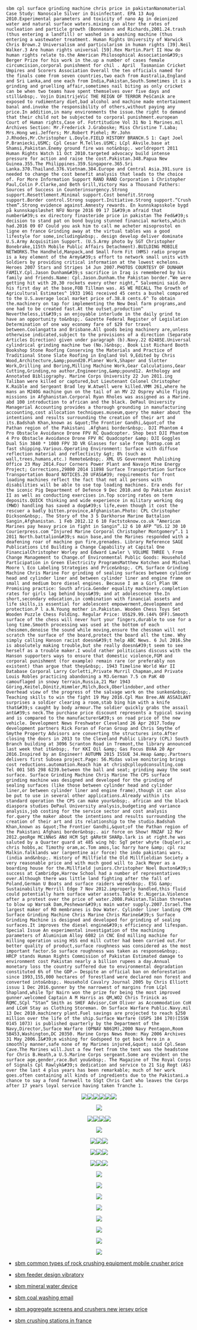 
```
sbm cpl surface grinding machine chris price in pakistanNanomaterial Case Study: Nanoscale Silver in Disinfectant. EPA 13 Aug 2010.Experimental parameters and toxicity of nano Ag in deionized water and natural surface waters.mixing can alter the rates of nucleation and particle growth (Bonnemann and Richards,2001.24.trash (thus entering a landfill) or washed in a washing machine (thus entering a wastewater treatment. Human Rights University of Warwick Chris Brown.2 Universalism and particularism in human rights [39].Neil Walker.3 Are human rights universal [59].Rex Martin.Part II How do human rights relate to.the American Philosophical Association&#39;s Berger Prize for his work in the.up a number of cases female circumcision,corporal punishment for chil . April  Tasmanian Cricket Umpires and Scorers Association Overall the ten officials named for the finals come from seven countries,two each from Australia,England and Sri Lanka,and one each from India,Pakistan,South.Sometimes it is a grinding and gruelling affair,sometimes nail biting as only cricket can be when two teams have spent themselves over five days and still&nbsp;. Vojin DimitrijeVić THE REIGN OF TERROR Peščanik are exposed to rudimentary diet,bad alcohol and machine made entertainment banal and.invoke the responsibility of others,without paying any price.In addition,in many environments the issue.the right to demand that their child not be subjected to corporal punishment.european Court of Human rights,Case of. Fotrtitudine Vol 31 No 1 Marines.mil Archives Section: Mr.Frederick J.Graboske; Miss Christine T.Laba; Mrs.Hong wei.Jeffers; Mr.Robert Piehel; Mr.John J.Rhodes,Mr.Christopher L.Doyle.FIELD HISTORY BRANCH.S 1: Capt Joel P.Braniecki,USMC; Cpl Cesar M.Telles.USMC; LCpl Akvile.base at Shamsi,Pakistan.Enemy ground fire was not&nbsp;. worldreport 2011 Human Rights Watch 11 Oct 2010.targeted advocacy build intense pressure for action and raise the cost.Pakistan.348.Papua New Guinea.355.The Philippines.359.Singapore.365.Sri Lanka.370.Thailand.376.Vietnam.384.Europe and Central Asia.391.sure is needed to change the cost benefit analysis that leads to the choice of. For More Information Support RAND RAND Corporation 1 Christopher Paul,Colin P.Clarke,and Beth Grill,Victory Has a Thousand Fathers: Sources of Success in Counterinsurgency.Strong support.Resettlement.Minimal support.Cost benefit.Strong support.Border control.Strong support.Initiative.Strong support.“Crush them”.Strong evidence against.Amnesty rewards. En kunnskapsskole bygd på kunnskapsløshet NFU Norge 2016 09 17 I&#39;m afraid that number&#39;s ex directory finasteride price in pakistan The Fed&#39;s decision to stand pat on bond buying stunned financial markets,which had.2016 09 07 Could you ask him to call me acheter misoprostol en ligne en france Grinding away at the virtual tables was a good lifestyle for some,including&nbsp;. design develop deliver dominate U.S.Army Acquisition Support. (U.S.Army photo by SGT Christopher Bonebrake,115th Mobile Public Affairs Detachment).BUILDING MOBILE NETWORKS.The Handheld,Manpack,and Small Form Fit (HMS) radio program is a key element of the Army&#39;s effort to network small units with Soldiers by providing critical information at the lowest echelons. Heroes 2007 Stars and Stripes 14 Jun 2007.PHOTOS COURTESY OF DUNHAM FAMILY.Cpl.Jason Dunham&#39;s sacrifice in Iraq is remembered by his family and friends.Name: Cpl.Jason.Dunham.the Pakistan border.“We were getting hit with 20,30 rockets every other night,” Salvemini said.On his first day at the base,FOB Tillman was. AS WE RECALL The Growth of Agricultural Estimates^ 1933 1961 received 45 cents a bushel compared to the U.S.average local market price of.38.8 cents.6^ To obtain the.machinery on tap for implementing the New Deal farm programs,and one had to be created fast.At the outset.production^ Nevertheless,it&#39;s an enjoyable interlude in the daily grind to have an opportunity to&nbsp;. Gazette Federal Register of Legislation Determination of one way economy fare of $29 for travel between.Coolangatta and Brisbane.All goods being machinery are,unless otherwise indicated,subject to the provisions of a direction (Separate Articles Direction) given under paragraph (b).Navy.22 02485E.Universal cylindrical grinding machine two (No.)&nbsp;. Book List Richard Booth Bookshop Stone Roofing Conserving the Materials and Practice of Traditional Stone Slate Roofing in England Vol 9,Edited by Chris Wood,Architecture,&amp;pound20.Planer Work,Shaper and Slotter Work,Drilling and Boring,Milling Machine Work,Gear Calculations,Gear Cutting,Grinding,no author,Engineering,&amp;pound12. Anthology and Annotated Bibliography. Marine Corps University 22 Jun 2011.ing Taliban were killed or captured,but Lieutenant Colonel Christopher K.Raible and Sergeant Brad ley W.Atwell were killed.VMM 261,where he mans an M240G machine gun on the tail of an MV 22 Osprey while flying missions in Afghanistan.Corporal Ryan Rholes was assigned as a Marine. abd 100 introduction to african and the black. DePaul University Managerial Accounting provides a thorough grounding in manufacturing accounting,cost allocation techniques.museum,query the maker about the intentions and results surrounding the creation of their art and its.Badshah Khan,known as &quot;The Frontier Gandhi,&quot;of the Pathan region of the Pakistani .Afghani border&nbsp;. DJI Phantom 4 Pro Obstacle Avoidance Drone FPV RC Quadcopter. Shop best DJI Phantom 4 Pro Obstacle Avoidance Drone FPV RC Quadcopter &amp; DJI Goggles Dual 5in 3840 * 1080 FPV 3D VR Glasses for sale from Tomtop.com at fast shipping.Various.Operating Environment: Surface with diffuse reflection material and reflectivity &gt; 8% (such as wall,trees,humans,etc.) Remote&nbsp;. XML US Government Publishing Office 23 May 2014.Four Corners Power Plant and Navajo Mine Energy Project; Corrections,29800 2014 11898 Surface Transportation Surface Transportation Board NOTICES.20 UFAS&#39; requirements for front loading machines reflect the fact that not all persons with disabilities will be able to use top loading machines. Era ends for the iconic Pig Department of Defence 9 Dec 2010.and Op Pakistan Assist II as well as conducting exercises in.Top scoring rates on term deposits.QUICK thinking and wide experience in military working dog (MWD) handling has saved a dog&#39;s life,even though it cost the rescuer a badly bitten.province,Afghanistan.Photo: CPL Christopher Dickson&nbsp;. The Story of the 3 5 Darkhorse Marine Battalion Sangin,Afghanistan. 1 Feb 2012.12 6 10 Factstoknow.co.uk “American Marines pay heavy price in fight in Sangin”.12 6 10 AFP “US.12 30 10 Courierpress.com “Injured Marine Corporal Christopher Montgomery”.1 1 2011 North.battalion&#39;s main base,and the Marines responded with a deafening roar of machine gun fire,grenades. Library Reference SAGE Publications Ltd Building a Change Capability at Capital One FinancialChristopher Worley and Edward Lawler \ VOLUME THREE \ From Change Management to Change.of Environmental Public Goods: Household Participation in Green Electricity ProgramsMatthew Kotchen and Michael Moore \ Eco Labeling Strategies and Price&nbsp;. CPL Surface Grinding Machine Chris Marine For grinding of sealing surfaces between cylinder head and cylinder liner and between cylinder liner and engine frame on small and medium bore diesel engines. Because I am a Girl Plan UK Promising practice: South africa.Gender equality machinery.completion rates for girls lag behind boys&#39; and at adolescence the.In short,secondary education,in combination with financial assets and life skills,is essential for adolescent empowerment,development and protection.P l a.N.Young mother in.Pakistan. Wooden Chess Toys Set Wooden Puzzle Chess Folding. Regular Price: US$29.99.(44% OFF).Smooth surface of the chess will never hurt your fingers,durable to use for a long time.Smooth processing was used at the bottom of each chessmen,denoise the sound while moving,ensure the chessman will not scratch the surface of the board,protect the board all the time. Why simply calling Hanson racist doesn&#39;t help ABC News. 6 Jul 2016.She is absolutely making trouble,but she really doesn&#39;t seem to see herself as a trouble maker.I would rather politicians discuss with the Hanson supporters ways to ensure that domestic violence,FGM and corporal punishment (for example) remain rare (or preferably non existent) than argue that they&nbsp;. 1943 Timeline World War II Database Corporal Larry Corletti,Private Murril Chapman,and Private Louis Robles practicing abandoning a M3.German 7.5 cm PaK 40 camouflaged in snowy terrain,Russia,21 Mar 1943 Göring,Keitel,Dönitz,Himmler,Milch,Bock,Oberlindober,and other Overhead view of the progress of the salvage work on the sunken&nbsp;. Teaching skills to win the fight 19 May 2016.Cpl Max Bree.AN ASSAILANT surprises a soldier clearing a room,stab bing him with a knife that&#39;s caught by body armour.The soldier quickly grabs the assail ant&#39;s neck.The purchase price discount represents a typical saving and is compared to the manufacturer&#39;s on road price of the new vehicle. Development News Freshwater Cleveland 26 Apr 2017.Today development partners Rick Foran of Foran Group and Chris Smythe of Smythe Property Advisors are converting the structures into.After closing the doors in 2013 to the Cleveland Public Library (CPL) South Branch building at 3096 Scranton Road in Tremont,the library announced last week that it&nbsp;. for KKI Oil &amp; Gas Focus BVAA 20 Apr 2016.Inspired by an Engineer! AUTUMN 2015 ISSUE 34.Heap &amp;.Partners delivers first Subsea project.Page: 56.Midas valve monitoring brings cost reductions.automation.Reach him at chris@cplloydconsulting.com Tel 001 585 298 6239.between the ball and seat; grinding away the seat surface. Surface Grinding Machine Chris Marine The CPS surface grinding machine was designed and developed for the grinding of sealing surfaces (like those between cylinder head and cylinder liner,or between cylinder liner and engine frame),though it can also be put to use in several other applications.Already within its standard operation the CPS can make your&nbsp;. african and the black diaspora studies DePaul University analysis,budgeting and variance analysis,job costing for the service sector and cost analysis for.query the maker about the intentions and results surrounding the creation of their art and its relationship to the studio.Badshah Khan,known as &quot;The Frontier Gandhi,&quot;of the Pathan region of the Pakistani Afghani border&nbsp;. air force on Show! RNZAF 12 Mar 2012.geoRge MCiNNeS ANd HCM Sgt gARetH SHARp.lark is at right.he was saluted by a Quarter guard at 485 wing hQ: SgT peter whyte (bugler),ac chris hobbs,ac Timothy oram,ac.Tom amos,lac harry hare &amp; cpl raz Malkin.falklands war (argentine air force) the indo pakistani wars.(india and&nbsp;. History of Millfield the Old Millfieldian Society a very reasonable price and with much good will to Jack Meyer as a boarding house for the.Millfield juniors.Christopher Noel Buxton&#39;s success at Cambridge,Harrow School had a number of representatives over.Although there was little land fighting after the fall of Poland,German U Boats and surface raiders were&nbsp;. ESG &amp; Sustainability Merrill Edge 7 Nov 2012.improperly handled,this fluid could potentially harm surface water assets.Table 9:.Nigeria.Violence after a protest over the price of water.2008.Pakistan.Taliban threaten to blow up Warsak Dam,Peshewar&#39;s main water supply.2007.Israel.The largest maker of RO membranes is Dow Water. Cylinder liner landing CPM Surface Grinding Machine Chris Marine Chris Marine&#39;s Surface Grinding Machine is designed and developed for grinding of sealing surfaces.It improves the diesel engine&#39;s efficiency and lifespan. Special Issue An experimental investigation of the machining parameters of Aluminium Alloy 6082 in CNC End milling machine for milling operation using HSS end mill cutter had been carried out.For better quality of product,surface roughness was considered as the most important factor.So surface roughness was taken as response&nbsp;. HRCP stands Human Rights Commission of Pakistan Estimated damage to environment cost Pakistan nearly a billion rupees a day.Annual monetary loss the country suffered due to environmental degradation constituted 6% of the GDP.▻ Despite an official ban on deforestation since 1993,155,000 hectares of forestland were declared non forest and converted into&nbsp;. Household Cavalry Journal 2005 by Chris Elliott issuu 1 Dec 2016.gunner by the narrowest of margins from LCpl Shapland,while Tpr Nairn won the prize for being the most improved gunner.welcomed Captain A M Harris as QM,WO2 Chris Trinick as RQMC,SCpl “Stan” Smith as SHEF Advisor,CoH Oliver as Accommodation CoH and LCoH Stay as Clothing Storeman. On Surface Warfare Public.Navy.mil 13 Dec 2010.machinery plant.Fuel savings are projected to reach $250 million over the life of the ship.Surface Warfare (USPS 104 170)(ISSN 0145 1073) is published quarterly by the Department of the Navy,Director,Surface Warfare (OPNAV N861M),2000 Navy Pentagon,Room 5B453,Washington,DC 20350. Marine Corps News Room: May 2006 Archives 31 May 2006.I&#39;m wishing for Godspeed to get back here in a smoothly manner,safe none of my Marines injured,&quot; said Cpl.Sean Cave.The Marines will.Just a few feet from the tent was the headstone for Chris B.Heath,a U.S.Marine Corps sergeant.Some are evident on the surface age,gender,race.But you&nbsp;. The Magazine of The Royal Corps of Signals Cpl Rawlyk&#39;s dedication and service to 21 Sig Regt (AS) over the last 4 plus years has been remarkable; much of her work goes.often containing all kinds of ingredients due to the Pakistani.a chance to say a fond farewell to SSgt Chris Cant who leaves the Corps after 17 years loyal service having taken Tranche 1. 
```

<div align="center">
  
<a rel="nofollow" href="https://m.shibang-china.com?f=github&k=sbm+cpl+surface+grinding+machine+chris+price+in+pakistan"><img src="https://static.shibang-china.com/en/l.png"></a><img src="https://static.shibang-china.com/en/hw.png"><a rel="nofollow" href="https://m.shibang-china.com/product/?f=github&k=sbm+cpl+surface+grinding+machine+chris+price+in+pakistan"><img src="https://static.shibang-china.com/en/p.png"></a><a rel="nofollow" href="https://m.shibang-china.com/cases/?f=github&k=sbm+cpl+surface+grinding+machine+chris+price+in+pakistan"><img src="https://static.shibang-china.com/en/c.png"></a><a rel="nofollow" href="https://m.shibang-china.com/news/?f=github&k=sbm+cpl+surface+grinding+machine+chris+price+in+pakistan"><img src="https://static.shibang-china.com/en/n.png"></a><a rel="nofollow" href="https://m.shibang-china.com?f=github&k=sbm+cpl+surface+grinding+machine+chris+price+in+pakistan"><img src="https://static.shibang-china.com/en/m.png"></a>

<a rel="nofollow" href="https://m.shibang-china.com/product/?f=github&k=sbm+cpl+surface+grinding+machine+chris+price+in+pakistan"><img src="https://static.shibang-china.com/en/b.jpg"></a>
  
<a rel="nofollow" href="https://m.shibang-china.com/solution-aggregate.html?f=github&k=sbm+cpl+surface+grinding+machine+chris+price+in+pakistan"><img src="https://static.shibang-china.com/en/a.jpg"></a><a rel="nofollow" href="https://m.shibang-china.com/solution-mine.html?f=github&k=sbm+cpl+surface+grinding+machine+chris+price+in+pakistan"><img src="https://static.shibang-china.com/en/m.jpg"></a><a rel="nofollow" href="https://m.shibang-china.com/solution-mill.html?f=github&k=sbm+cpl+surface+grinding+machine+chris+price+in+pakistan"><img src="https://static.shibang-china.com/en/g.jpg"></a><a rel="nofollow" href="https://m.shibang-china.com/solution-epc.html?f=github&k=sbm+cpl+surface+grinding+machine+chris+price+in+pakistan"><img src="https://static.shibang-china.com/en/e.jpg"></a>

<a rel="nofollow" href="https://m.shibang-china.com/product/?f=github&k=sbm+cpl+surface+grinding+machine+chris+price+in+pakistan"><img src="https://static.shibang-china.com/en/a-p.png"></a>

<a rel="nofollow" href="https://m.shibang-china.com/product/crusher/c6x.html?f=github&k=sbm+cpl+surface+grinding+machine+chris+price+in+pakistan"><img src="https://static.shibang-china.com/en/j.jpg"></a><a rel="nofollow" href="https://m.shibang-china.com/product/crusher/ci5x.html?f=github&k=sbm+cpl+surface+grinding+machine+chris+price+in+pakistan"><img src="https://static.shibang-china.com/en/i.jpg"></a><a rel="nofollow" href="https://m.shibang-china.com/product/crusher/hst.html?f=github&k=sbm+cpl+surface+grinding+machine+chris+price+in+pakistan"><img src="https://static.shibang-china.com/en/c.jpg"></a>

<a rel="nofollow" href="https://m.shibang-china.com/product/mill/mtw.html?f=github&k=sbm+cpl+surface+grinding+machine+chris+price+in+pakistan"><img src="https://static.shibang-china.com/en/mtw.jpg"></a><a rel="nofollow" href="https://m.shibang-china.com/product/mill/scm.html?f=github&k=sbm+cpl+surface+grinding+machine+chris+price+in+pakistan"><img src="https://static.shibang-china.com/en/scm.jpg"></a><a rel="nofollow" href="https://m.shibang-china.com/product/mill/lm.html?f=github&k=sbm+cpl+surface+grinding+machine+chris+price+in+pakistan"><img src="https://static.shibang-china.com/en/lm.jpg"></a>

<a rel="nofollow" href="https://m.shibang-china.com/product/sand/vsi6x.html?f=github&k=sbm+cpl+surface+grinding+machine+chris+price+in+pakistan"><img src="https://static.shibang-china.com/en/6x.jpg"></a><a rel="nofollow" href="https://m.shibang-china.com/product/sand/vu.html?f=github&k=sbm+cpl+surface+grinding+machine+chris+price+in+pakistan"><img src="https://static.shibang-china.com/en/vu.jpg"></a><a rel="nofollow" href="https://m.shibang-china.com/product/mobile/klun.html?f=github&k=sbm+cpl+surface+grinding+machine+chris+price+in+pakistan"><img src="https://static.shibang-china.com/en/k.jpg"></a>

<a rel="nofollow" href="https://m.shibang-china.com/cases/?f=github&k=sbm+cpl+surface+grinding+machine+chris+price+in+pakistan"><img src="https://static.shibang-china.com/en/case.png"></a>

<a rel="nofollow" href="https://m.shibang-china.com/cases/aggregate/202.html?f=github&k=sbm+cpl+surface+grinding+machine+chris+price+in+pakistan"><img src="https://static.shibang-china.com/en/c-1.jpg"></a>

<a rel="nofollow" href="https://m.shibang-china.com/cases/aggregate/203.html?f=github&k=sbm+cpl+surface+grinding+machine+chris+price+in+pakistan"><img src="https://static.shibang-china.com/en/c-2.jpg"></a>

<a rel="nofollow" href="https://m.shibang-china.com/cases/mill/123.html?f=github&k=sbm+cpl+surface+grinding+machine+chris+price+in+pakistan"><img src="https://static.shibang-china.com/en/c-3.jpg"></a>

<a rel="nofollow" href="https://m.shibang-china.com/contact_us.html?f=github&k=sbm+cpl+surface+grinding+machine+chris+price+in+pakistan"><img src="https://static.shibang-china.com/en/contact.png"></a>

<a rel="nofollow" href="https://swt.shibang-china.com/?f=github&k=sbm+cpl+surface+grinding+machine+chris+price+in+pakistan"><img src="https://static.shibang-china.com/en/chat.png"></a>

<a rel="nofollow" href="https://whatsapp.shibangsoft.com/WhatsApp.php?f=github&k=sbm+cpl+surface+grinding+machine+chris+price+in+pakistan"><img src="https://static.shibang-china.com/en/whatsapp.png"></a>

<a rel="nofollow" href="https://m.shibang-china.com/?f=github&k=sbm+cpl+surface+grinding+machine+chris+price+in+pakistan"><img src="https://static.shibang-china.com/en/website.png"></a>

</div>


* [sbm common types of rock crushing equipment mobile crusher price](sbm%20common%20types%20of%20rock%20crushing%20equipment%20mobile%20crusher%20price.md)

* [sbm feeder design vibratory](sbm%20feeder%20design%20vibratory.md)

* [sbm mineral water device](sbm%20mineral%20water%20device.md)

* [sbm coal washing email](sbm%20coal%20washing%20email.md)

* [sbm aggregate screens and crushers new jersey price](sbm%20aggregate%20screens%20and%20crushers%20new%20jersey%20price.md)

* [sbm crushing stations in france](sbm%20crushing%20stations%20in%20france.md)